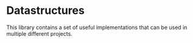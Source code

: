 # Datastructures

This library contains a set of useful implementations that can be used in
multiple different projects.
